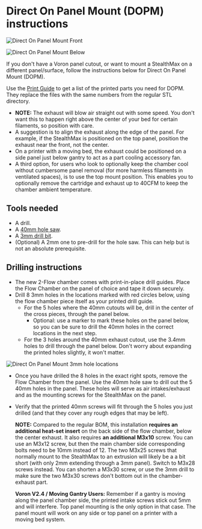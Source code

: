 # Direct On Panel Mount (DOPM) instructions

![Direct On Panel Mount Front](../../assets/renders/dopm1.png)

![Direct On Panel Mount Below](../../assets/renders/dopm2.png)

If you don't have a Voron panel cutout, or want to mount a StealthMax on a different panel/surface, follow the instructions below for Direct On Panel Mount (DOPM).

Use the [Print Guide](https://bit.ly/NevermoreStealthMaxPrintGuide) to get a list of the printed parts you need for DOPM. They replace the files with the same numbers from the regular STL directory.

- **NOTE:** The exhaust will blow air straight out with some speed. You don't want this to happen right above the center of your bed for certain filaments, so position with care.
- A suggestion is to align the exhaust along the edge of the panel. For example, if the StealthMax is positioned on the top panel, position the exhaust near the front, not the center. 
- On a printer with a moving bed, the exhaust could be positioned on a side panel just below gantry to act as a part cooling accessory fan. 
- A third option, for users who look to optionally keep the chamber cool without cumbersome panel removal (for more harmless filaments in ventilated spaces), is to use the top mount position. This enables you to optionally remove the cartridge and exhaust up to 40CFM to keep the chamber ambient temperature.

## Tools needed
- A drill.
- A [40mm hole saw](https://s.click.aliexpress.com/e/_oEo5amR).
- A [3mm drill bit](https://s.click.aliexpress.com/e/_onEwfxl). 
- (Optional) A 2mm one to pre-drill for the hole saw. This can help but is not an absolute prerequisite.

## Drilling instructions
* The new 2-Flow chamber comes with print-in-place drill guides. Place the Flow Chamber on the panel of choice and tape it down securely.
* Drill 8 3mm holes in the locations marked with red circles below, using the flow chamber piece itself as your printed drill guide.
  * For the 5 holes where the 40mm cutouts will be, drill in the center of the cross pieces, through the panel below.
    * Optional: use a marker to mark these holes on the panel below, so you can be sure to drill the 40mm holes in the correct locations in the next step.
  * For the 3 holes around the 40mm exhaust cutout, use the 3.4mm holes to drill through the panel below. Don't worry about expanding the printed holes slightly, it won't matter.

![Direct On Panel Mount 3mm hole locations](../../assets/docs/DOPM/dopm_3mm_hole_locations.png)

* Once you have drilled the 8 holes in the exact right spots, remove the Flow Chamber from the panel. Use the 40mm hole saw to drill out the 5 40mm holes in the panel. These holes will serve as air intakes/exhaust and as the mounting screws for the StealthMax on the panel.
* Verify that the printed 40mm screws will fit through the 5 holes you just drilled (and that they cover any rough edges that may be left).

  **NOTE:** Compared to the regular BOM, this installation **requires an additional heat-set insert** on the back side of the flow chamber, below the center exhaust. It also requires **an additional M3x10** screw. You can use an M3x12 screw, but then the main chamber side corresponding bolts need to be 10mm instead of 12. The two M3x25 screws that normally mount to the StealthMax to an extrusion will likely be a a bit short (with only 2mm extending through a 3mm panel). Switch to M3x28 screws instead. You can shorten a M3x30 screw, or use the 3mm drill to make sure the two M3x30 screws don't bottom out in the chamber-exhaust part.

  **Voron V2.4 / Moving Gantry Users:** Remember if a gantry is moving along the panel chamber side, the printed intake screws stick out 5mm and will interfere.  Top panel mounting is the only option in that case. The panel mount will work on any side or top panel on a printer with a moving bed system.
